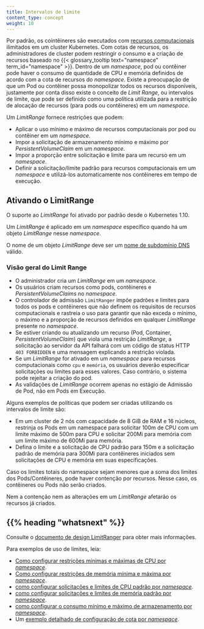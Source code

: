 ```yaml
---
title: Intervalos de limite
content_type: concept
weight: 10
---
```


<!-- overview -->

Por padrão, os cointêineres são executados com [recursos computacionais](/docs/concepts/configuration/manage-resources-containers/) ilimitados em um cluster Kubernetes. Com cotas de recursos, os administradores de cluster podem restringir o consumo e a criação de recursos baseado no {{< glossary_tooltip text="namespace" term_id="namespace" >}}. Dentro de um _namespace_, pod ou contêiner pode haver o consumo de quantidade de CPU e memória definidos de acordo com a cota de recursos do _namespace_. Existe a preocupação de que um Pod ou contêiner possa monopolizar todos os recursos disponíveis, justamente por conta disso existe o conceito de _Limit Range_, ou intervalos de limite, que pode ser definido como uma política utilizada para a restrição de alocação de recursos (para pods ou contêineres) em um _namespace_.

<!-- body -->

Um _LimitRange_ fornece restrições que podem:

- Aplicar o uso mínimo e máximo de recursos computacionais por pod ou contêiner em um _namespace_.
- Impor a solicitação de armazenamento mínimo e máximo por _PersistentVolumeClaim_ em um _namespace_.
- Impor a proporção entre solicitação e limite para um recurso em um _namespace_.
- Definir a solicitação/limite padrão para recursos computacionais em um _namespace_ e utilizá-los automaticamente nos contêineres em tempo de execução.

## Ativando o LimitRange

O suporte ao _LimitRange_ foi ativado por padrão desde o Kubernetes 1.10.

Um _LimitRange_ é aplicado em um _namespace_ específico quando há um objeto _LimitRange_ nesse _namespace_.

O nome de um objeto _LimitRange_ deve ser um [nome de subdomínio DNS](/docs/concepts/overview/working-with-objects/names#dns-subdomain-names) válido.

### Visão geral do Limit Range

- O administrador cria um _LimitRange_ em um _namespace_.
- Os usuários criam recursos como pods, contêineres e _PersistentVolumeClaims_ no _namespace_.
- O controlador de admissão `LimitRanger` impõe padrões e limites para todos os pods e contêineres que não definem os requisitos de recursos computacionais e rastreia o uso para garantir que não exceda o mínimo, o máximo e a proporção de recursos definidos em qualquer _LimitRange_ presente no _namespace_.
- Se estiver criando ou atualizando um recurso (Pod, Container, _PersistentVolumeClaim_) que viola uma restrição _LimitRange_, a solicitação ao servidor da API falhará com um código de status HTTP `403 FORBIDDEN` e uma mensagem explicando a restrição violada.
- Se um _LimitRange_ for ativado em um _namespace_ para recursos computacionais como `cpu` e `memória`, os usuários deverão especificar solicitações ou limites para esses valores. Caso contrário, o sistema pode rejeitar a criação do pod.
- As validações de _LimitRange_ ocorrem apenas no estágio de Admissão de Pod, não em Pods em Execução.

Alguns exemplos de políticas que podem ser criadas utilizando os intervalos de limite são:

- Em um cluster de 2 nós com capacidade de 8 GiB de RAM e 16 núcleos, restrinja os Pods em um namespace para solicitar 100m de CPU com um limite máximo de 500m para CPU e solicitar 200Mi para memória com um limite máximo de 600Mi para memória.
- Defina o limite e a solicitação de CPU padrão para 150m e a solicitação padrão de memória para 300Mi para contêineres iniciados sem solicitações de CPU e memória em suas especificações.

Caso os limites totais do namespace sejam menores que a soma dos limites dos Pods/Contêineres, pode haver contenção por recursos. Nesse caso, os contêineres ou Pods não serão criados.

Nem a contenção nem as alterações em um _LimitRange_ afetarão os recursos já criados.

## {{% heading "whatsnext" %}}

Consulte o [documento de design LimitRanger](https://git.k8s.io/community/contributors/design-proposals/resource-management/admission_control_limit_range.md) para obter mais informações.

Para exemplos de uso de limites, leia:

- [Como configurar restrições mínimas e máximas de CPU por _namespace_](/docs/tasks/administer-cluster/manage-resources/cpu-constraint-namespace/).
- [Como configurar restrições de memória mínima e máxima por _namespace_](/docs/tasks/administer-cluster/manage-resources/memory-constraint-namespace/).
- [como configurar solicitações e limites de CPU padrão por _namespace_](/docs/tasks/administer-cluster/manage-resources/cpu-default-namespace/).
- [como configurar solicitações e limites de memória padrão por _namespace_](/docs/tasks/administer-cluster/manage-resources/memory-default-namespace/).
- [como configurar o consumo mínimo e máximo de armazenamento por _namespace_](/docs/tasks/administer-cluster/limit-storage-consumption/#limitrange-to-limit-requests-for-storage).
- Um [exemplo detalhado de configuração de cota por _namespace_](/docs/tasks/administer-cluster/manage-resources/quota-memory-cpu-namespace/).


